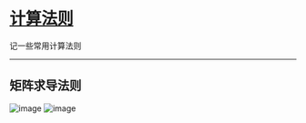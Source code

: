 # [计算法则](https://github.com/iLovEing/notebook/issues/12)

记一些常用计算法则

---

## 矩阵求导法则
![image](https://user-images.githubusercontent.com/109459299/224727480-9e89e553-f56c-483a-8ba2-059e7710c6a0.png)
![image](https://user-images.githubusercontent.com/109459299/224727582-8d403f9c-bddd-433c-b0b2-67410630977f.png)
